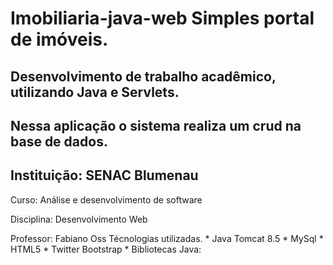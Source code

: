 # Imobiliaria-java-web Simples portal de imóveis.
## Desenvolvimento de trabalho acadêmico, utilizando Java e Servlets.
## Nessa aplicação o sistema realiza um crud na base de dados.

## Instituição: SENAC Blumenau
<p>Curso: Análise e desenvolvimento de software
<p>Disciplina: Desenvolvimento Web
<p>Professor: Fabiano Oss
Técnologias utilizadas.
* Java Tomcat 8.5
* MySql
* HTML5
* Twitter Bootstrap
* Bibliotecas Java:
